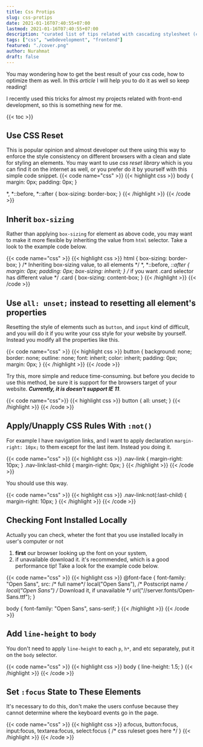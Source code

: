```yaml
---
title: Css Protips
slug: css-protips
date: 2021-01-16T07:40:55+07:00
lastmod: 2021-01-16T07:40:55+07:00
description: "curated list of tips related with cascading stylesheet (css)"
tags: ["css", "webdevelopment", "frontend"]
featured: "./cover.png"
author: Nurahmat
draft: false
---
```

You may wondering how to get the best result of your css code, how to optimize them as well. 
In this *article* I will help you to do it as well so keep reading!

I recently used this tricks for almost my projects related with front-end development, so
this is something new for me.

{{< toc >}}

## Use CSS Reset
This is popular opinion and almost developer out there using this way to enforce the style consistency on different
browsers with a clean and slate for styling an elements. You may want to use *css reset library* which is you can find
it on the internet as well, or you prefer do it by yourself with this simple code snippet.
{{< code name="css" >}}
{{< highlight css >}}
body {
  margin: 0px;
  padding: 0px;
}

*,
*::before,
*::after {
  box-sizing: border-box;
}
{{< /highlight >}}
{{< /code >}}

## Inherit `box-sizing`
Rather than applying `box-sizing` for element as above code, you may want to make it more flexible by inheriting
the value from `html` selector. Take a look to the example code below.

{{< code name="css" >}}
{{< highlight css >}}
html {
  box-sizing: border-box;
}
/* Inheriting box-sizing value, to all elements */
*,
*::before,
*::after {
  margin: 0px;
  padding: 0px;
  box-sizing: inherit;
}
/* if you want .card selector has different value */
.card {
  box-sizing: content-box;
}
{{< /highlight >}}
{{< /code >}}

## Use `all: unset;` instead to resetting all element's properties
Resetting the style of elements such as `button`, and `input` kind of difficult, and you
will do it if you write your css style for your website by yourself. Instead you modify all the properties like this.

{{< code name="css" >}}
{{< highlight css >}}
button {
  background: none;
  border: none;
  outline: none;
  font: inherit;
  color: inherit;
  padding: 0px;
  margin: 0px;
}
{{< /highlight >}}
{{< /code >}}

Try this, more simple and reduce time-consuming. but before you decide to use this method, be sure it is support for the browsers
target of your website. _**Currently, it is doesn't support IE 11**_.

{{< code name="css">}}
{{< highlight css >}}
button {
  all: unset;
}
{{< /highlight >}}
{{< /code >}}

## Apply/Unapply CSS Rules With `:not()`
For example I have navigation links, and I want to apply declaration `margin-right: 10px;` to them except for
the last item. Instead you doing it.

{{< code name="css" >}}
{{< highlight css >}}
.nav-link {
  margin-right: 10px;
}
.nav-link:last-child {
  margin-right: 0px;
}
{{< /highlight >}}
{{< /code >}}

You should use this way.

{{< code name="css" >}}
{{< highlight css >}}
.nav-link:not(:last-child) {
  margin-right: 10px;
}
{{< /highlight >}}
{{< /code >}}

## Checking Font Installed Locally
Actually you can check, wheter the font that you use installed locally in user's computer or not
1. **first** our browser looking up the font on your system, 
2. if unavailable download it.
it's recommended, which is a good performance tip! Take a look for the example code below.

{{< code name="css" >}}
{{< highlight css >}}
@font-face {
  font-family: "Open Sans",
  src: 
      /* full name*/
      local("Open Sans"),
      /* Postscript name */
      local("Open Sans")
      /* Download it, if unavailable */
      url("//server.fonts/Open-Sans.ttf");
}

body {
  font-family: "Open Sans", sans-serif;
}
{{< /highlight >}}
{{< /code >}}

## Add `line-height` to `body`
You don't need to apply `line-height` to each `p`, `h*`, and etc separately, put it on the `body` selector.

{{< code name="css" >}}
{{< highlight css >}}
body {
  line-height: 1.5;
}
{{< /highlight >}}
{{< /code >}}

## Set `:focus` State to These Elements
It's necessary to do this, don't make the users confuse because they cannot determine where the keyboard 
events go in the page.

{{< code name="css" >}}
{{< highlight css >}}
a:focus,
button:focus,
input:focus,
textarea:focus,
select:focus {
  /* css ruleset goes here */
}
{{< /highlight >}}
{{< /code >}}

